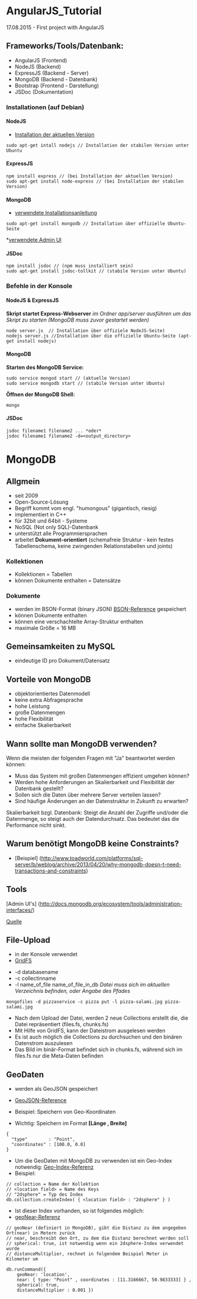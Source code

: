 # AngularJS_Tutorial
17.08.2015 - First project with AngularJS

## Frameworks/Tools/Datenbank:

- AngularJS (Frontend)
- NodeJS    (Backend)
- ExpressJS (Backend - Server)
- MongoDB   (Backend - Datenbank)
- Bootstrap (Frontend - Darstellung)
- JSDoc     (Dokumentation)

### Installationen (auf Debian)

#### NodeJS

* [Installation der aktuellen Version](https://github.com/joyent/node/wiki/installing-node.js-via-package-manager)
```
sudo apt-get intall nodejs // Installation der stabilen Version unter Ubuntu 
```

#### ExpressJS

```
npm install express // (bei Installation der aktuellen Version)
sudo apt-get install node-express // (bei Installation der stabilen Version)
```

#### MongoDB

* [verwendete Installationsanleitung](http://docs.mongodb.org/manual/tutorial/install-mongodb-on-debian/)
```
sudo apt-get install mongodb // Installation über offizielle Ubuntu-Seite
```

*[verwendete Admin UI](http://robomongo.org/)

#### JSDoc

```
npm install jsdoc // (npm muss installiert sein)
sudo apt-get install jsdoc-tollkit // (stabile Version unter Ubuntu)
```

### Befehle in der Konsole

#### NodeJS & ExpressJS

**Skript startet Express-Webserver**
*im Ordner app/server ausführen um das Skript zu starten (MongoDB muss zuvor gestartet werden)*
```
node server.js  // Installation über offiziele NodeJS-Seite)
nodejs server.js //Installation über die offizielle Ubuntu-Seite (apt-get install nodejs)
```

#### MongoDB

**Starten des MongoDB Service:**
```
sudo service mongod start // (aktuelle Version)
sudo service mongodb start // (stabile Version unter Ubuntu)
```

**Öffnen der MongoDB Shell:**
```
mongo
```

#### JSDoc

```
jsdoc filename1 filename2 ... *oder*
jsdoc filename1 filename2 -d=<output_directory>
```

# MongoDB

## Allgmein

* seit 2009
* Open-Source-Lösung
* Begriff kommt vom engl. "humongous" (gigantisch, riesig)
* implementiert in C++
* für 32bit und 64bit - Systeme
* NoSQL (Not only SQL)-Datenbank 
* unterstützt alle Programmiersprachen
* arbeitet **Dokument-orientiert** (schemafreie Struktur - kein festes Tabellenschema, keine zwingenden Relationstabellen und joints)

### Kollektionen

* Kollektionen = Tabellen
* können Dokumente enthalten = Datensätze

### Dokumente

* werden im BSON-Format (binary JSON) [BSON-Reference](http://docs.mongodb.org/master/reference/bson-types/) gespeichert
* können Dokumente enthalten
* können eine verschachtelte Array-Struktur enthalten
* maximale Größe = 16 MB

## Gemeinsamkeiten zu MySQL

* eindeutige ID pro Dokument/Datensatz

## Vorteile von MongoDB

* objektorientiertes Datenmodell
* keine extra Abfragesprache
* hohe Leistung
* große Datenmengen
* hohe Flexibilität
* einfache Skalierbarkeit

## Wann sollte man MongoDB verwenden?

Wenn die meisten der folgenden Fragen mit "Ja" beantwortet werden können:

* Muss das System mit großen Datenmengen effizient umgehen können? 
* Werden hohe Anforderungen an Skalierbarkeit und Flexibilität der Datenbank gestellt? 
* Sollen sich die Daten über mehrere Server verteilen lassen? 
* Sind häufige Änderungen an der Datenstruktur in Zukunft zu erwarten?

Skalierbarkeit bzgl. Datenbank: Steigt die Anzahl der Zugriffe und/oder die Datenmenge, so steigt auch der Datendurchsatz. Das bedeutet das die Performance nicht sinkt.

## Warum benötigt MongoDB keine Constraints?

* [Beispiel] (http://www.toadworld.com/platforms/sql-server/b/weblog/archive/2013/04/20/why-mongodb-doesn-t-need-transactions-and-constraints)

## Tools

[Admin UI's] (http://docs.mongodb.org/ecosystem/tools/administration-interfaces/)

[Quelle](http://www.computerwoche.de/a/datenbanksysteme-fuer-web-anwendungen-im-vergleich,2496589)


## File-Upload

- in der Konsole verwendet
- [GridFS](http://docs.mongodb.org/v3.0/reference/program/mongofiles/)

* -d databasename
* -c collectinname
* -l name_of_file name_of_file_in_db 
 *Datei muss sich im aktuellen Verzeichnis befinden, oder Angabe des Pfades*
```
mongofiles -d pizzaservice -c pizza put -l pizza-salami.jpg pizza-salami.jpg
```

* Nach dem Upload der Datei, werden 2 neue Collections erstellt die, die Datei repräsentiert (files.fs, chunks.fs)
* Mit Hilfe von GridFS, kann der Dateistrom ausgelesen werden
* Es ist auch möglich die Collections zu durchsuchen und den binären Datenstrom auszulesen
* Das Bild im binär-Format befindet sich in chunks.fs, während sich im files.fs nur die Meta-Daten befinden

## GeoDaten

* werden als GeoJSON gespeichert
* [GeoJSON-Reference](http://geojson.org/)

* Beispiel: Speichern von Geo-Koordinaten
* Wichtig: Speichern im Format **[Länge , Breite]**  
```
{
  "type"        : "Point",
  "coordinates" : [100.0, 0.0]
}
```
* Um die GeoDaten mit MongoDB zu verwenden ist ein Geo-Index notwendig: [Geo-Index-Referenz](http://docs.mongodb.org/v3.0/applications/geospatial-indexes/)
* Beispiel:
```
// collection = Name der Kollektion
// <location field> = Name des Keys
// "2dsphere" = Typ des Index
db.collection.createIndex( { <location field> : "2dsphere" } )
```
* Ist dieser Index vorhanden, so ist folgendes möglich:
* [geoNear-Referenz](https://docs.mongodb.org/manual/reference/command/geoNear/#dbcmd.geoNear)
```
// geoNear (definiert in MongoDB), gibt die Distanz zu dem angegeben Ort(near) in Metern zurück
// near, beschreibt den Ort, zu dem die Distanz berechnet werden soll
// spherical: true, ist notwendig wenn ein 2dsphere-Index verwendet wurde
// distanceMultiplier, rechnet in folgendem Beispiel Meter in Kilometer um

db.runCommand({
    geoNear: 'location',
    near: { type: "Point" , coordinates : [11.3166667, 50.9833333] } ,
    spherical: true,
    distanceMultiplier : 0.001 })
```






